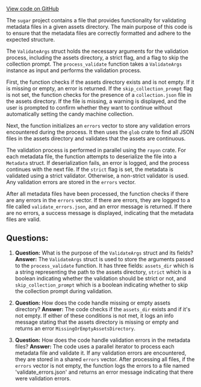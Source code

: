 [View code on GitHub](https://github.com/metaplex-foundation/sugar/src/validate/process.rs)

The `sugar` project contains a file that provides functionality for validating metadata files in a given assets directory. The main purpose of this code is to ensure that the metadata files are correctly formatted and adhere to the expected structure.

The `ValidateArgs` struct holds the necessary arguments for the validation process, including the assets directory, a strict flag, and a flag to skip the collection prompt. The `process_validate` function takes a `ValidateArgs` instance as input and performs the validation process.

First, the function checks if the assets directory exists and is not empty. If it is missing or empty, an error is returned. If the `skip_collection_prompt` flag is not set, the function checks for the presence of a `collection.json` file in the assets directory. If the file is missing, a warning is displayed, and the user is prompted to confirm whether they want to continue without automatically setting the candy machine collection.

Next, the function initializes an `errors` vector to store any validation errors encountered during the process. It then uses the `glob` crate to find all JSON files in the assets directory and validates that the assets are continuous.

The validation process is performed in parallel using the `rayon` crate. For each metadata file, the function attempts to deserialize the file into a `Metadata` struct. If deserialization fails, an error is logged, and the process continues with the next file. If the `strict` flag is set, the metadata is validated using a strict validator. Otherwise, a non-strict validator is used. Any validation errors are stored in the `errors` vector.

After all metadata files have been processed, the function checks if there are any errors in the `errors` vector. If there are errors, they are logged to a file called `validate_errors.json`, and an error message is returned. If there are no errors, a success message is displayed, indicating that the metadata files are valid.
## Questions: 
 1. **Question:** What is the purpose of the `ValidateArgs` struct and its fields?
   **Answer:** The `ValidateArgs` struct is used to store the arguments passed to the `process_validate` function. It has three fields: `assets_dir` which is a string representing the path to the assets directory, `strict` which is a boolean indicating whether the validation should be strict or not, and `skip_collection_prompt` which is a boolean indicating whether to skip the collection prompt during validation.

2. **Question:** How does the code handle missing or empty assets directory?
   **Answer:** The code checks if the `assets_dir` exists and if it's not empty. If either of these conditions is not met, it logs an info message stating that the assets directory is missing or empty and returns an error `MissingOrEmptyAssetsDirectory`.

3. **Question:** How does the code handle validation errors in the metadata files?
   **Answer:** The code uses a parallel iterator to process each metadata file and validate it. If any validation errors are encountered, they are stored in a shared `errors` vector. After processing all files, if the `errors` vector is not empty, the function logs the errors to a file named 'validate_errors.json' and returns an error message indicating that there were validation errors.